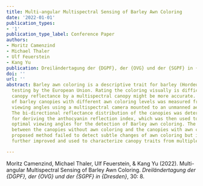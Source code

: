 ```yaml
---
title: Multi-angular Multispectral Sensing of Barley Awn Coloring
date: '2022-01-01'
publication_types:
- '1'
publication_type_label: Conference Paper
authors:
- Moritz Camenzind
- Michael Thaler
- Ulf Feuerstein
- Kang Yu
publication: Dreiländertagung der {DGPF}, der {OVG} und der {SGPF} in {Dresden}
doi: ''
url: ''
abstract: Barley awn coloring is a descriptive trait for barley (Hordeum vulgare)
  testing by the European Union. Rating the coloring visually is difficult and measuring
  canopy reflectance by a multispectral canopy might be more accurate. Reflectance
  of barley canopies with different awn coloring levels was measured from different
  viewing angles using a multispectral camera mounted to an unmanned aerial vehicle.
  The bi-directional reflectance distribution of the canopies was determined and used
  for deriving the anthocyanin reflection index, which was then used to identify the
  optimal viewing angles for the detection of Barley awn coloring. The index differed
  between the canopies without awn coloring and the canopies with awn coloring. The
  proposed method failed to detect subtle changes of awn coloring but it might be
  further improved and used to characterize canopy traits from multiple viewing angles.

---
```


Moritz Camenzind, Michael Thaler, Ulf Feuerstein, & Kang Yu (2022). Multi-angular Multispectral Sensing of Barley Awn Coloring. *Dreiländertagung der {DGPF}, der {OVG} und der {SGPF} in {Dresden}*, 30: 8.
